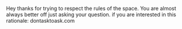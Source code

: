 Hey thanks for trying to respect the rules of the space. You are almost always better off just asking your question.
if you are interested in this rationale: dontasktoask.com
